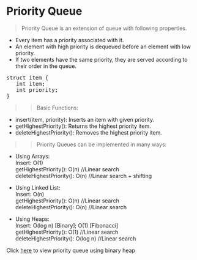 # Priority Queue

>Priority Queue is an extension of queue with following properties.

- Every item has a priority associated with it.
- An element with high priority is dequeued before an element with low priority.
- If two elements have the same priority, they are served according to their order in the queue.
<pre>
struct item {
   int item;
   int priority;
}
</pre>
>> Basic Functions:
- insert(item, priority): Inserts an item with given priority.
- getHighestPriority(): Returns the highest priority item.
- deleteHighestPriority(): Removes the highest priority item.

>> Priority Queues can be implemented in many ways:
- Using Arrays:  
Insert: O(1)  
getHighestPriority(): O(n) //Linear search  
deleteHighestPriority(): O(n) //Linear search + shifting  

- Using Linked List:  
Insert: O(n)  
getHighestPriority(): O(n) //Linear search  
deleteHighestPriority(): O(n) //Linear search  

- Using Heaps:  
Insert: O(log n) [Binary]; O(1) [Fibonacci]  
getHighestPriority(): O(1) //Linear search  
deleteHighestPriority(): O(log n) //Linear search

Click <a href="code.cpp">here</a> to view priority queue using binary heap